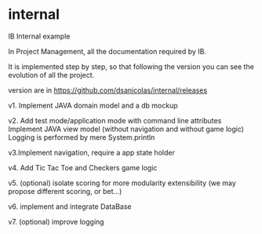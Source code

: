 # internal
IB Internal example

In Project Management, all the documentation required by IB.

It is implemented step by step, so that following the version you can see the evolution of all the project.

version are in https://github.com/dsanicolas/internal/releases

v1. Implement JAVA domain model and a db mockup 

v2. Add test mode/application mode with command line attributes
    Implement JAVA view model (without navigation and without game logic)
    Logging is performed by mere System.println

v3.Implement navigation, require a app state holder

v4. Add Tic Tac Toe and Checkers game logic 

v5. (optional) isolate scoring for more modularity extensibility (we may propose different scoring, or bet…)

v6. implement and integrate DataBase

v7. (optional) improve logging
